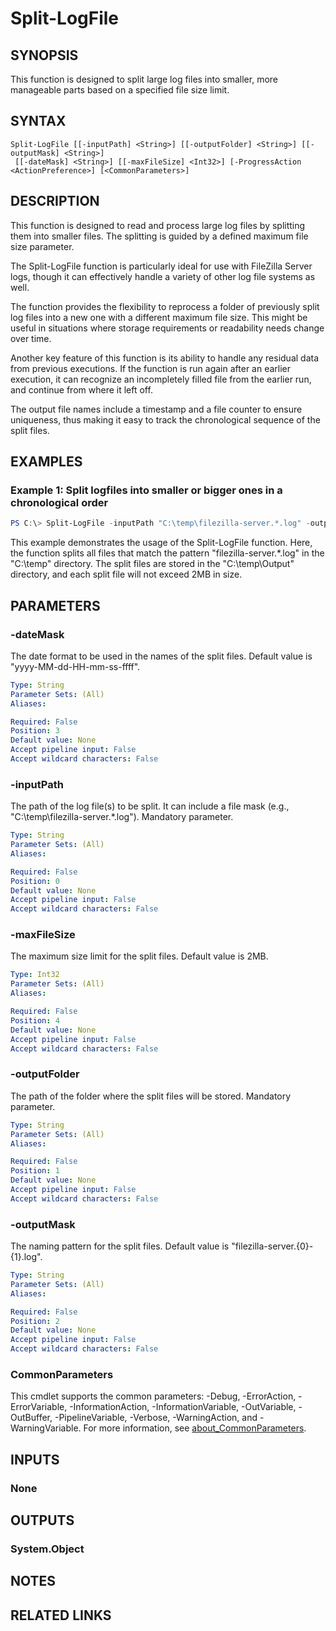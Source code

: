 ﻿---
external help file: EulandaConnect-help.xml
Module Name: EulandaConnect
online version: https://github.com/Eulanda/EulandaConnect/blob/master/docs/Split-LogFile.md
schema: 2.0.0
lastMod: 2024-03-19T06:27:25
---

# Split-LogFile

## SYNOPSIS
This function is designed to split large log files into smaller, more manageable parts based on a specified file size limit.

## SYNTAX

```
Split-LogFile [[-inputPath] <String>] [[-outputFolder] <String>] [[-outputMask] <String>]
 [[-dateMask] <String>] [[-maxFileSize] <Int32>] [-ProgressAction <ActionPreference>] [<CommonParameters>]
```

## DESCRIPTION
This function is designed to read and process large log files by splitting them into smaller files. The splitting is guided by a defined maximum file size parameter. 

The Split-LogFile function is particularly ideal for use with FileZilla Server logs, though it can effectively handle a variety of other log file systems as well. 

The function provides the flexibility to reprocess a folder of previously split log files into a new one with a different maximum file size. This might be useful in situations where storage requirements or readability needs change over time. 

Another key feature of this function is its ability to handle any residual data from previous executions. If the function is run again after an earlier execution, it can recognize an incompletely filled file from the earlier run, and continue from where it left off.

The output file names include a timestamp and a file counter to ensure uniqueness, thus making it easy to track the chronological sequence of the split files.

## EXAMPLES

### Example 1: Split logfiles into smaller or bigger ones in a chronological order
```powershell
PS C:\> Split-LogFile -inputPath "C:\temp\filezilla-server.*.log" -outputFolder "C:\temp\Output" -maxFileSize 2MB
```

This example demonstrates the usage of the Split-LogFile function. Here, the function splits all files that match the pattern "filezilla-server.*.log" in the "C:\temp" directory. The split files are stored in the "C:\temp\Output" directory, and each split file will not exceed 2MB in size. 

## PARAMETERS

### -dateMask
The date format to be used in the names of the split files. Default value is "yyyy-MM-dd-HH-mm-ss-ffff".

```yaml
Type: String
Parameter Sets: (All)
Aliases:

Required: False
Position: 3
Default value: None
Accept pipeline input: False
Accept wildcard characters: False
```

### -inputPath
The path of the log file(s) to be split. It can include a file mask (e.g., "C:\temp\filezilla-server.*.log"). Mandatory parameter.

```yaml
Type: String
Parameter Sets: (All)
Aliases:

Required: False
Position: 0
Default value: None
Accept pipeline input: False
Accept wildcard characters: False
```

### -maxFileSize
The maximum size limit for the split files. Default value is 2MB.

```yaml
Type: Int32
Parameter Sets: (All)
Aliases:

Required: False
Position: 4
Default value: None
Accept pipeline input: False
Accept wildcard characters: False
```

### -outputFolder
The path of the folder where the split files will be stored. Mandatory parameter.

```yaml
Type: String
Parameter Sets: (All)
Aliases:

Required: False
Position: 1
Default value: None
Accept pipeline input: False
Accept wildcard characters: False
```

### -outputMask
The naming pattern for the split files. Default value is "filezilla-server.{0}-{1}.log".

```yaml
Type: String
Parameter Sets: (All)
Aliases:

Required: False
Position: 2
Default value: None
Accept pipeline input: False
Accept wildcard characters: False
```


### CommonParameters
This cmdlet supports the common parameters: -Debug, -ErrorAction, -ErrorVariable, -InformationAction, -InformationVariable, -OutVariable, -OutBuffer, -PipelineVariable, -Verbose, -WarningAction, and -WarningVariable. For more information, see [about_CommonParameters](http://go.microsoft.com/fwlink/?LinkID=113216).

## INPUTS

### None

## OUTPUTS

### System.Object
## NOTES

## RELATED LINKS


